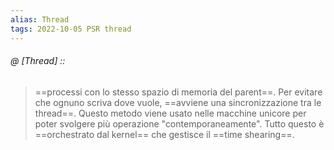 ```yaml
---
alias: Thread
tags: 2022-10-05 PSR thread
---
```


###### @ [Thread] ::
> ==processi con lo stesso spazio di memoria del parent==. Per evitare che ognuno scriva dove vuole, ==avviene una sincronizzazione tra le thread==. Questo metodo viene usato nelle macchine unicore per poter svolgere più operazione "contemporaneamente".
> Tutto questo è ==orchestrato dal kernel== che gestisce il ==time shearing==.
<!--ID: 1671879707811-->
